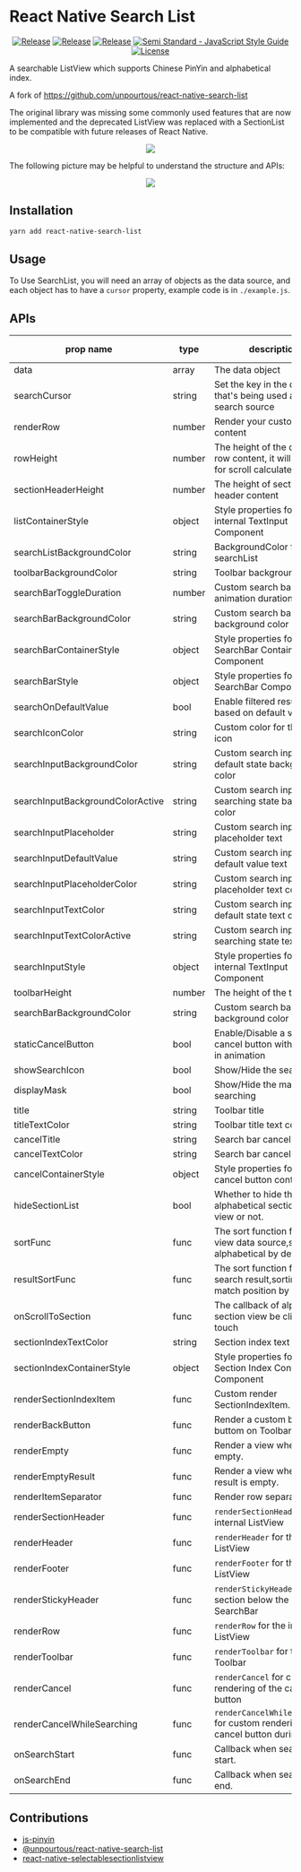 # React Native Search List

<p align="center">
<a href="https://www.npmjs.com/package/react-native-search-list"><img src="https://img.shields.io/npm/v/react-native-search-list.svg?style=flat-square" alt="Release"></a>
<a href="https://www.npmjs.com/package/react-native-search-list"><img src="https://img.shields.io/npm/dm/react-native-search-list.svg?style=flat-square" alt="Release"></a>
<a href="https://github.com/zanechua/react-native-search-list/releases"><img src="https://img.shields.io/github/release/zanechua/react-native-search-list.svg?style=flat-square" alt="Release"></a>
<a href="https://standardjs.com"><img src="https://img.shields.io/badge/code_style-semistandard-brightgreen.svg?style=flat-square" alt="Semi Standard - JavaScript Style Guide"></a>
<a href="https://github.com/zanechua/react-native-search-list/blob/master/LICENSE"><img src="https://img.shields.io/github/license/zanechua/react-native-search-list.svg?style=flat-square" alt="License"></a>
</p>


A searchable ListView which supports Chinese PinYin and alphabetical index.

A fork of https://github.com/unpourtous/react-native-search-list

The original library was missing some commonly used features that are now implemented and the deprecated ListView was replaced with a SectionList to be compatible with future releases of React Native.

<p align="center">
  <img src='https://user-images.githubusercontent.com/4265429/122762221-abf5ad80-d2cf-11eb-85f2-c25188081c02.gif' />
</p>

The following picture may be helpful to understand the structure and APIs: 

<p align="center">
<img src='https://user-images.githubusercontent.com/4265429/122762306-c29c0480-d2cf-11eb-996a-de0cb8ab03a5.jpg' />
</p>

## Installation

```bash
yarn add react-native-search-list
```

## Usage

To Use SearchList, you will need an array of objects as the data source, and each object has to have a `cursor` property, example code is in `./example.js`.


## APIs

prop name | type | description | default value
--- | --- | --- | --- 
data | array | The data object
searchCursor | string | Set the key in the data array that's being used as the search source | `cursor`
renderRow | number | Render your custom row content | 
rowHeight | number | The height of the default row content, it will be used for scroll calculate | `40`
sectionHeaderHeight | number | The height of section header content | `24`
listContainerStyle | object | Style properties for the internal TextInput Component | 
searchListBackgroundColor | string | BackgroundColor for searchList | `#171a23`
toolbarBackgroundColor | string | Toolbar background color | `#171a23`
searchBarToggleDuration | number | Custom search bar animation duration | `300`
searchBarBackgroundColor | string | Custom search bar background color | `#171a23`
searchBarContainerStyle | object | Style properties for the SearchBar Container Component | 
searchBarStyle | object | Style properties for the SearchBar Component | 
searchOnDefaultValue | bool | Enable filtered results based on default value | 
searchIconColor | string | Custom color for the search icon | `#171a23`
searchInputBackgroundColor | string | Custom search input default state background color | `#ffffff`
searchInputBackgroundColorActive | string | Custom search input searching state background color | 
searchInputPlaceholder | string | Custom search input placeholder text | 
searchInputDefaultValue | string | Custom search input default value text | 
searchInputPlaceholderColor | string | Custom search input placeholder text color | `#979797`
searchInputTextColor | string | Custom search input default state text color | `#171a23`
searchInputTextColorActive | string | Custom search input searching state text color | `#ffffff`
searchInputStyle | object | Style properties for the internal TextInput Component | 
toolbarHeight | number | The height of the tool bar | `44`
searchBarBackgroundColor | string | Custom search bar background color | 
staticCancelButton | bool | Enable/Disable a static cancel button with no slide in animation | `false`
showSearchIcon | bool | Show/Hide the search icon | `true`
displayMask | bool | Show/Hide the mask during searching | `true`
title | string | Toolbar title | 
titleTextColor | string | Toolbar title text color | 
cancelTitle | string | Search bar cancel text color | `Cancel`
cancelTextColor | string | Search bar cancel text color | `#ffffff`
cancelContainerStyle | object | Style properties for the cancel button container |
hideSectionList | bool | Whether to hide the alphabetical section listing view or not. |
sortFunc | func | The sort function for the list view data source,sorting alphabetical by default |
resultSortFunc | func | The sort function for the search result,sorting first match position by default |
onScrollToSection | func | The callback of alphabetical section view be clicked or touch |
sectionIndexTextColor | string | Section index text color | 
sectionIndexContainerStyle | object | Style properties for the Section Index Container Component | 
renderSectionIndexItem | func | Custom render SectionIndexItem. |
renderBackButton | func | Render a custom back buttom on Toolbar. |
renderEmpty | func | Render a view when data is empty. |
renderEmptyResult | func | Render a view when search result is empty. |
renderItemSeparator | func | Render row separator. |
renderSectionHeader | func | `renderSectionHeader` for the internal ListView |
renderHeader | func | `renderHeader` for the internal ListView |
renderFooter | func | `renderFooter` for the internal ListView |
renderStickyHeader | func | `renderStickyHeader` for the section below the SearchBar |
renderRow | func | `renderRow` for the internal ListView |
renderToolbar | func | `renderToolbar` for the Toolbar |
renderCancel | func | `renderCancel` for custom rendering of the cancel button |
renderCancelWhileSearching | func | `renderCancelWhileSearching` for custom rendering of the cancel button during search |
onSearchStart | func | Callback when searching start. |
onSearchEnd | func | Callback when searching end. |


## Contributions
* [js-pinyin](https://github.com/waterchestnut/pinyin)
* [@unpourtous/react-native-search-list](https://github.com/unpourtous/react-native-search-list)
* [react-native-selectablesectionlistview](https://github.com/johanneslumpe/react-native-selectablesectionlistview)
